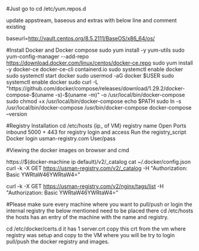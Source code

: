 #Just go to
cd /etc/yum.repos.d

update appstream, baseous and extras with below line and comment existing

baseurl=http://vault.centos.org/8.5.2111/BaseOS/x86_64/os/

#Install Docker and Docker compose
sudo yum install -y yum-utils
sudo yum-config-manager --add-repo https://download.docker.com/linux/centos/docker-ce.repo
sudo yum install -y docker-ce docker-ce-cli containerd.io
sudo systemctl enable docker
sudo systemctl start docker
sudo usermod -aG docker $USER
sudo systemctl enable docker
sudo curl -L "https://github.com/docker/compose/releases/download/1.29.2/docker-compose-$(uname -s)-$(uname -m)" -o /usr/local/bin/docker-compose
sudo chmod +x /usr/local/bin/docker-compose
echo $PATH
sudo ln -s /usr/local/bin/docker-compose /usr/bin/docker-compose
docker-compose –version

#Registry Installation
cd  /etc/hosts
{ip_ of VM} registry name
Open Ports inbound 5000 + 443 for registry login and access
Run the registry_script
Docker login usman-registry.com
User/pass

#Viewing the docker images on browser and cmd

https://$(docker-machine ip default)/v2/_catalog
cat ~/.docker/config.json
curl -k -X GET https://usman-registry.com/v2/_catalog -H "Authorization: Basic YWRtaW46YWRtaW4="

curl -k -X GET https://usman-registry.com/v2/nginx/tags/list -H "Authorization: Basic YWRtaW46YWRtaW4="


#Please make sure every machine where you want to pull/push or login the internal registry the below mentioned need to be placed there
cd  /etc/hosts
the hosts has an entry of the machine with the name and registry.
 

cd /etc/docker/certs.d
it has 1 server.crt copy this crt from the vm where registry was setup and copy to the VM where you will be try to login pull/push the docker registry and images.



